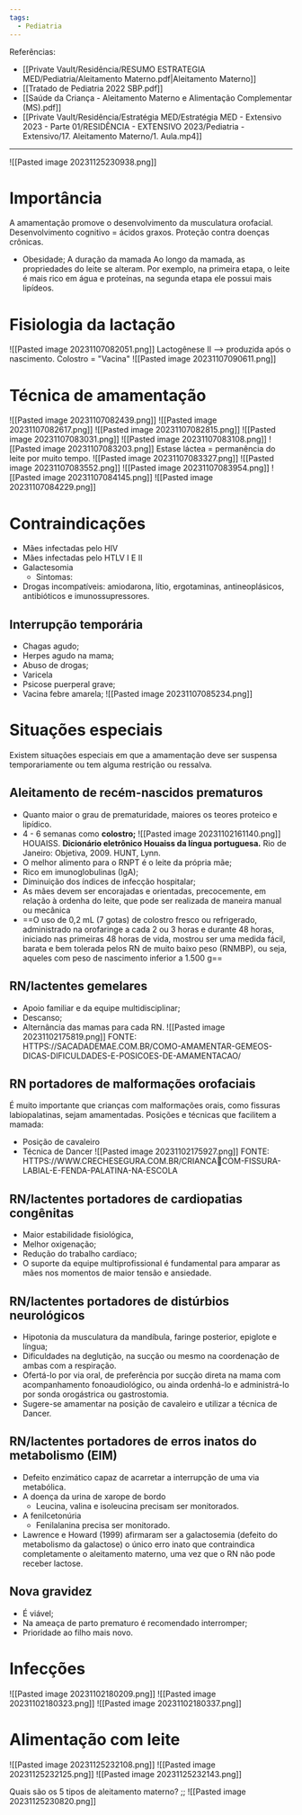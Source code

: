 ```yaml
---
tags:
  - Pediatria
---
```

Referências: 
* [[Private Vault/Residência/RESUMO ESTRATEGIA MED/Pediatria/Aleitamento Materno.pdf|Aleitamento Materno]]
* [[Tratado de Pediatria 2022 SBP.pdf]]
* [[Saúde da Criança - Aleitamento Materno e Alimentação Complementar (MS).pdf]]
* [[Private Vault/Residência/Estratégia MED/Estratégia MED - Extensivo 2023 - Parte 01/RESIDÊNCIA - EXTENSIVO 2023/Pediatria - Extensivo/17. Aleitamento Materno/1. Aula.mp4]]
---
![[Pasted image 20231125230938.png]]
# Importância
A amamentação promove o desenvolvimento da musculatura orofacial. 
Desenvolvimento cognitivo = ácidos graxos. 
Proteção contra doenças crônicas. 
* Obesidade; 
A duração da mamada
Ao longo da mamada, as propriedades do leite se alteram. Por exemplo, na primeira etapa, o leite é mais rico em água e proteínas, na segunda etapa ele possui mais lipídeos. 
# Fisiologia da lactação 
![[Pasted image 20231107082051.png]]
Lactogênese II --> produzida após o nascimento. 
Colostro = "Vacina"
![[Pasted image 20231107090611.png]]

# Técnica de amamentação
![[Pasted image 20231107082439.png]]
![[Pasted image 20231107082617.png]]
![[Pasted image 20231107082815.png]]
![[Pasted image 20231107083031.png]]
![[Pasted image 20231107083108.png]]
![[Pasted image 20231107083203.png]]
Estase láctea = permanência do leite por muito tempo. 
![[Pasted image 20231107083327.png]]
![[Pasted image 20231107083552.png]]
![[Pasted image 20231107083954.png]]
![[Pasted image 20231107084145.png]]
![[Pasted image 20231107084229.png]]
# Contraindicações 
* Mães infectadas pelo HIV
* Mães infectadas pelo HTLV I E II
* Galactesomia 
	* Sintomas: 
* Drogas incompatíveis: amiodarona, lítio, ergotaminas, antineoplásicos, antibióticos e imunossupressores. 
## Interrupção temporária 
* Chagas agudo; 
* Herpes agudo na mama; 
* Abuso de drogas; 
* Varicela
* Psicose puerperal grave; 
* Vacina febre amarela; 
![[Pasted image 20231107085234.png]]
# Situações especiais

Existem situações especiais em que a amamentação deve ser suspensa temporariamente ou tem alguma restrição ou ressalva.
## Aleitamento de recém-nascidos prematuros
* Quanto maior o grau de prematuridade, maiores os teores proteico e lipídico.
* 4 - 6 semanas como __colostro;__
	![[Pasted image 20231102161140.png]]
	HOUAISS. __Dicionário eletrônico Houaiss da língua portuguesa.__ Rio de Janeiro: Objetiva, 2009. HUNT, Lynn.
* O melhor alimento para o RNPT é o leite da própria mãe; 
* Rico em imunoglobulinas (IgA); 
* Diminuição dos índices de infecção hospitalar;
* As mães devem ser encorajadas e orientadas, precocemente, em relação à ordenha do leite, que pode ser realizada de maneira manual ou mecânica
* ==O uso de 0,2 mL (7 gotas) de colostro fresco ou refrigerado, administrado na orofaringe a cada 2 ou 3 horas e durante 48 horas, iniciado nas primeiras 48 horas de vida, mostrou ser uma medida fácil, barata e bem tolerada pelos RN de muito baixo peso (RNMBP), ou seja, aqueles com peso de nascimento inferior a 1.500 g==
## RN/lactentes gemelares
* Apoio familiar e da equipe multidisciplinar; 
* Descanso; 
* Alternância das mamas para cada RN. 
![[Pasted image 20231102175819.png]]
FONTE: HTTPS://SACADADEMAE.COM.BR/COMO-AMAMENTAR-GEMEOS-DICAS-DIFICULDADES-E-POSICOES-DE-AMAMENTACAO/
## RN portadores de malformações orofaciais 
É muito importante que crianças com malformações orais, como fissuras labiopalatinas, sejam amamentadas.
Posições e técnicas que facilitem a mamada:
* Posição de cavaleiro
* Técnica de Dancer
![[Pasted image 20231102175927.png]]
FONTE: HTTPS://WWW.CRECHESEGURA.COM.BR/CRIANCACOM-FISSURA-LABIAL-E-FENDA-PALATINA-NA-ESCOLA
## RN/lactentes portadores de cardiopatias congênitas
* Maior estabilidade fisiológica, 
* Melhor oxigenação; 
* Redução do trabalho cardíaco;
* O suporte da equipe multiprofissional é fundamental para amparar as mães nos momentos de maior tensão e ansiedade.
## RN/lactentes portadores de distúrbios neurológicos
* Hipotonia da musculatura da mandíbula, faringe posterior, epiglote e língua;
* Dificuldades na deglutição, na sucção ou mesmo na coordenação de ambas com a respiração. 
* Ofertá-lo por via oral, de preferência por sucção direta na mama com acompanhamento fonoaudiológico, ou ainda ordenhá-lo e administrá-lo por sonda orogástrica ou gastrostomia. 
* Sugere-se amamentar na posição de cavaleiro e utilizar a técnica de Dancer.
## RN/lactentes portadores de erros inatos do metabolismo (EIM)
* Defeito enzimático capaz de acarretar a interrupção de uma via metabólica.
* A doença da urina de xarope de bordo
	* Leucina, valina e isoleucina precisam ser monitorados.
* A fenilcetonúria
	* Fenilalanina precisa ser monitorado. 
* Lawrence e Howard (1999) afirmaram ser a galactosemia (defeito do metabolismo da galactose) o único erro inato que contraindica completamente o aleitamento materno, uma vez que o RN não pode receber lactose.
## Nova gravidez 
* É viável; 
* Na ameaça de parto prematuro é recomendado interromper; 
* Prioridade ao filho mais novo. 
# Infecções

![[Pasted image 20231102180209.png]]
![[Pasted image 20231102180323.png]]
![[Pasted image 20231102180337.png]]

# Alimentação com leite 
![[Pasted image 20231125232108.png]]
![[Pasted image 20231125232125.png]]
![[Pasted image 20231125232143.png]]

Quais são os 5 tipos de aleitamento materno? ;; ![[Pasted image 20231125230820.png]]

[^1]: 
[^2]: 